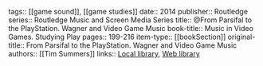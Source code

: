 tags:: [[game sound]], [[game studies]]
date:: 2014
publisher:: Routledge
series:: Routledge Music and Screen Media Series
title:: @From Parsifal to the PlayStation. Wagner and Video Game Music
book-title:: Music in Video Games. Studying Play
pages:: 199-216
item-type:: [[bookSection]]
original-title:: From Parsifal to the PlayStation. Wagner and Video Game Music
authors:: [[Tim Summers]]
links:: [Local library](zotero://select/groups/2386895/items/NZUS6ZJY), [Web library](https://www.zotero.org/groups/2386895/items/NZUS6ZJY)

